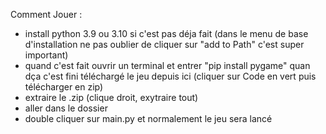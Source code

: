 Comment Jouer :
- install python 3.9 ou 3.10 si c'est pas déja fait (dans le menu de base d'installation ne pas oublier de cliquer sur "add to Path" c'est super important)
- quand c'est fait ouvrir un terminal et entrer "pip install pygame" quan dça c'est fini téléchargé le jeu depuis ici (cliquer sur Code en vert puis télécharger en zip)
- extraire le .zip (clique droit, exytraire tout)
- aller dans le dossier
-  double cliquer sur main.py et normalement le jeu sera lancé
  

